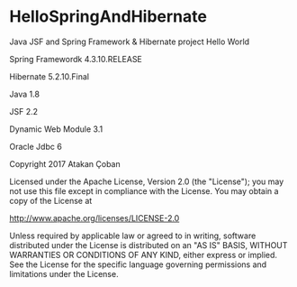 # HelloSpringAndHibernate
Java JSF and Spring Framework &amp; Hibernate project Hello World

Spring Framewordk 4.3.10.RELEASE

Hibernate 5.2.10.Final

Java 1.8

JSF 2.2

Dynamic Web Module 3.1

Oracle Jdbc 6 

   
   Copyright 2017 Atakan Çoban
   
   Licensed under the Apache License, Version 2.0 (the "License");
   you may not use this file except in compliance with the License.
   You may obtain a copy of the License at
   
   http://www.apache.org/licenses/LICENSE-2.0

   Unless required by applicable law or agreed to in writing, software
   distributed under the License is distributed on an "AS IS" BASIS,
   WITHOUT WARRANTIES OR CONDITIONS OF ANY KIND, either express or implied.
   See the License for the specific language governing permissions and
   limitations under the License.
